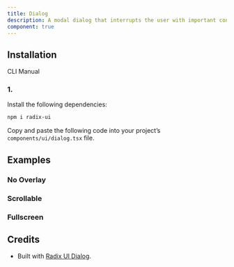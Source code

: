 ```yaml
---
title: Dialog
description: A modal dialog that interrupts the user with important content and expects a response.
component: true
---
```


## Installation

CLI
Manual

### 1.

Install the following dependencies:

```bash
npm i radix-ui
```

Copy and paste the following code into your project’s `components/ui/dialog.tsx` file.

## Examples

### No Overlay

### Scrollable

### Fullscreen

## Credits

- Built with [Radix UI Dialog](https://www.radix-ui.com/primitives/docs/components/dialog).
